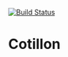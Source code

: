[![Build Status](https://travis-ci.org/jobiols/jaja.svg?branch=master)](https://travis-ci.org/jobiols/jaja)


# Cotillon

